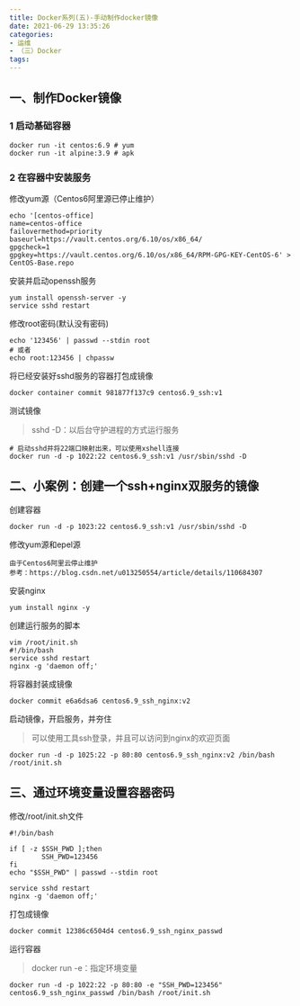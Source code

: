 ```yaml
---
title: Docker系列(五)-手动制作docker镜像
date: 2021-06-29 13:35:26
categories:
- 运维
- （三）Docker
tags:
---
```


## 一、制作Docker镜像

### 1 启动基础容器

```she
docker run -it centos:6.9 # yum
docker run -it alpine:3.9 # apk
```

### 2 在容器中安装服务

修改yum源（Centos6阿里源已停止维护）

```shell
echo '[centos-office]
name=centos-office
failovermethod=priority
baseurl=https://vault.centos.org/6.10/os/x86_64/
gpgcheck=1
gpgkey=https://vault.centos.org/6.10/os/x86_64/RPM-GPG-KEY-CentOS-6' > CentOS-Base.repo
```

安装并启动openssh服务

```shell
yum install openssh-server -y
service sshd restart
```

修改root密码(默认没有密码)

```shell
echo '123456' | passwd --stdin root
# 或者
echo root:123456 | chpassw
```

将已经安装好sshd服务的容器打包成镜像

```shell
docker container commit 981877f137c9 centos6.9_ssh:v1
```

测试镜像

>sshd -D：以后台守护进程的方式运行服务

```shell
# 启动sshd并将22端口映射出来，可以使用xshell连接
docker run -d -p 1022:22 centos6.9_ssh:v1 /usr/sbin/sshd -D
```

## 二、小案例：创建一个ssh+nginx双服务的镜像

创建容器

```shell
docker run -d -p 1023:22 centos6.9_ssh:v1 /usr/sbin/sshd -D
```

修改yum源和epel源

```she
由于Centos6阿里云停止维护
参考：https://blog.csdn.net/u013250554/article/details/110684307
```

安装nginx

```shell
yum install nginx -y
```

创建运行服务的脚本

```shell
vim /root/init.sh
#!/bin/bash
service sshd restart
nginx -g 'daemon off;'
```

将容器封装成镜像

```shell
docker commit e6a6dsa6 centos6.9_ssh_nginx:v2
```

启动镜像，开启服务，并夯住

>可以使用工具ssh登录，并且可以访问到nginx的欢迎页面

```shell
docker run -d -p 1025:22 -p 80:80 centos6.9_ssh_nginx:v2 /bin/bash /root/init.sh
```

## 三、通过环境变量设置容器密码

修改/root/init.sh文件

```shell
#!/bin/bash

if [ -z $SSH_PWD ];then
        SSH_PWD=123456
fi
echo "$SSH_PWD" | passwd --stdin root

service sshd restart
nginx -g 'daemon off;'
```

打包成镜像

```shell
docker commit 12386c6504d4 centos6.9_ssh_nginx_passwd
```

运行容器

>docker run -e：指定环境变量

```shell
docker run -d -p 1022:22 -p 80:80 -e "SSH_PWD=123456" centos6.9_ssh_nginx_passwd /bin/bash /root/init.sh
```

